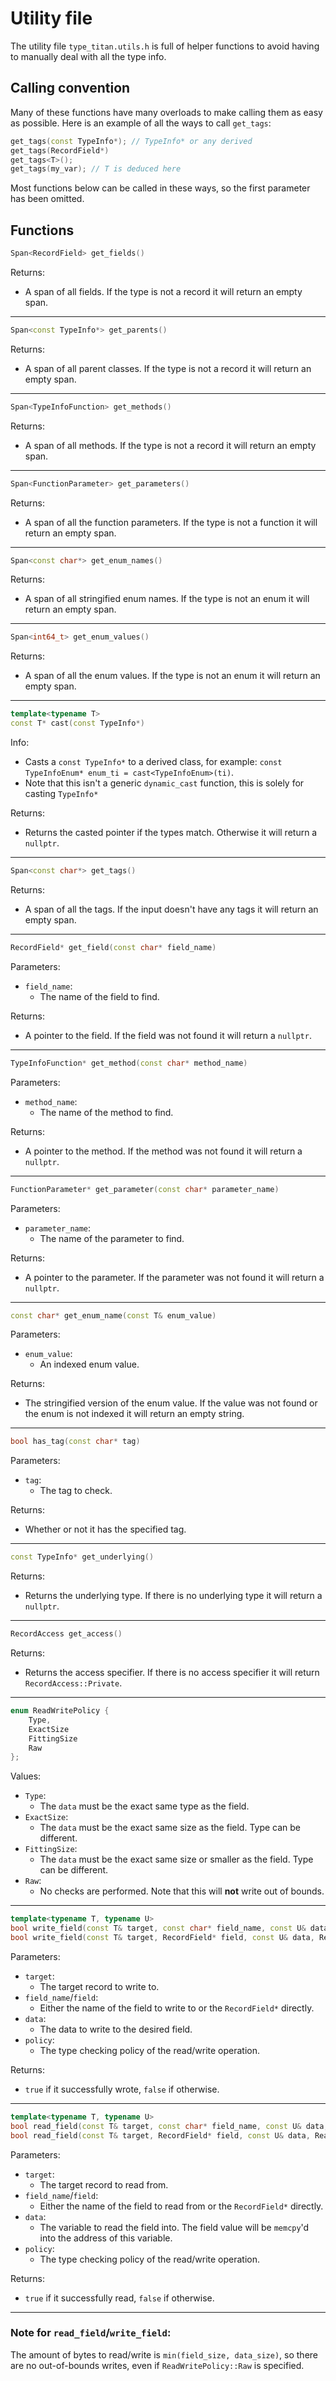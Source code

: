 # Utility file
The utility file `type_titan.utils.h` is full of helper functions to avoid having
to manually deal with all the type info.

## Calling convention
Many of these functions have many overloads to make calling them as easy as possible.
Here is an example of all the ways to call `get_tags`:
```cpp
get_tags(const TypeInfo*); // TypeInfo* or any derived
get_tags(RecordField*)
get_tags<T>();
get_tags(my_var); // T is deduced here
```
Most functions below can be called in these ways, so the first parameter has been omitted.

## Functions
```cpp
Span<RecordField> get_fields()
```
Returns:
  - A span of all fields. If the type is not a record it will return an empty span.

---

```cpp
Span<const TypeInfo*> get_parents()
```
Returns:
  - A span of all parent classes. If the type is not a record it will return an empty span.

---

```cpp
Span<TypeInfoFunction> get_methods()
```
Returns:
  - A span of all methods. If the type is not a record it will return an empty span.

---

```cpp
Span<FunctionParameter> get_parameters()
```
Returns:
  - A span of all the function parameters. If the type is not a function it will return an empty span.

---

```cpp
Span<const char*> get_enum_names()
```
Returns:
  - A span of all stringified enum names. If the type is not an enum it will return an empty span.

---

```cpp
Span<int64_t> get_enum_values()
```
Returns:
  - A span of all the enum values. If the type is not an enum it will return an empty span.

---

```cpp
template<typename T>
const T* cast(const TypeInfo*)
```
Info:
  - Casts a `const TypeInfo*` to a derived class, for example: `const TypeInfoEnum* enum_ti = cast<TypeInfoEnum>(ti)`.
  - Note that this isn't a generic `dynamic_cast` function, this is solely for casting `TypeInfo*`

Returns:
  - Returns the casted pointer if the types match. Otherwise it will return a `nullptr`.

---

```cpp
Span<const char*> get_tags()
```
Returns:
  - A span of all the tags. If the input doesn't have any tags it will return an empty span.

---

```cpp
RecordField* get_field(const char* field_name)
```
Parameters:
  - `field_name`:
    - The name of the field to find.

Returns:
  - A pointer to the field. If the field was not found it will return a `nullptr`.
  
---

```cpp
TypeInfoFunction* get_method(const char* method_name)
```
Parameters:
  - `method_name`:
    - The name of the method to find.

Returns:
  - A pointer to the method. If the method was not found it will return a `nullptr`.

---

```cpp
FunctionParameter* get_parameter(const char* parameter_name)
```
Parameters:
  - `parameter_name`:
    - The name of the parameter to find.

Returns:
  - A pointer to the parameter. If the parameter was not found it will return a `nullptr`.

---

```cpp
const char* get_enum_name(const T& enum_value)
```
Parameters:
  - `enum_value`:
    - An indexed enum value.

Returns:
  - The stringified version of the enum value. If the value was not found or the enum is not indexed it will return an empty string.

---

```cpp
bool has_tag(const char* tag)
```
Parameters:
  - `tag`:
    - The tag to check.

Returns:
  - Whether or not it has the specified tag.

---

```cpp
const TypeInfo* get_underlying()
```
Returns:
  - Returns the underlying type. If there is no underlying type it will return a `nullptr`.

---

```cpp
RecordAccess get_access()
```
Returns:
  - Returns the access specifier. If there is no access specifier it will return `RecordAccess::Private`.

---

```cpp
enum ReadWritePolicy {
    Type,
    ExactSize
    FittingSize
    Raw
};
```
Values:
  - `Type`:
    - The `data` must be the exact same type as the field.
  - `ExactSize`:
    - The `data` must be the exact same size as the field. Type can be different.
  - `FittingSize`:
    - The `data` must be the exact same size or smaller as the field. Type can be different.
  - `Raw`:
    - No checks are performed. Note that this will **not** write out of bounds.
 
 ---
 
```cpp
template<typename T, typename U>
bool write_field(const T& target, const char* field_name, const U& data, ReadWritePolicy policy)
bool write_field(const T& target, RecordField* field, const U& data, ReadWritePolicy policy)
```
Parameters:
  - `target`:
    - The target record to write to.
  - `field_name`/`field`:
    - Either the name of the field to write to or the `RecordField*` directly.
  - `data`:
    - The data to write to the desired field.
  - `policy`:
    - The type checking policy of the read/write operation.

Returns:
  - `true` if it successfully wrote, `false` if otherwise.

---

```cpp
template<typename T, typename U>
bool read_field(const T& target, const char* field_name, const U& data, ReadWritePolicy policy)
bool read_field(const T& target, RecordField* field, const U& data, ReadWritePolicy policy)
```
Parameters:
  - `target`:
    - The target record to read from.
  - `field_name`/`field`:
    - Either the name of the field to read from or the `RecordField*` directly.
  - `data`:
    - The variable to read the field into. The field value will be `memcpy`'d into the address of this variable.
  - `policy`:
    - The type checking policy of the read/write operation.

Returns:
  - `true` if it successfully read, `false` if otherwise.

---

### Note for `read_field`/`write_field`:
The amount of bytes to read/write is `min(field_size, data_size)`, so there are no out-of-bounds writes, even if `ReadWritePolicy::Raw` is specified.

